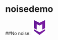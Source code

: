 # noisedemo

##No noise:
![no noise](https://github.com/adam-p/markdown-here/raw/master/src/common/images/icon48.png "Logo Title Text 1")
